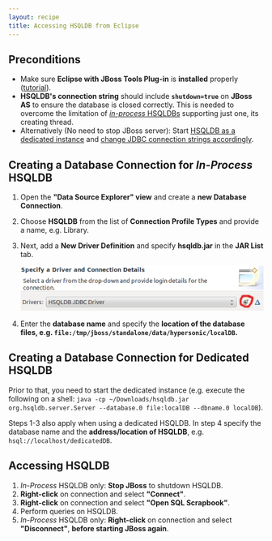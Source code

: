 ```yaml
---
layout: recipe
title: Accessing HSQLDB from Eclipse
---
```


## Preconditions
  * Make sure **Eclipse with JBoss Tools Plug-in** is **installed** properly ([tutorial](010_tutorial_jboss_setup)).
  * **HSQLDB's connection string** should include **``shutdown=true``** on **JBoss AS** to ensure the database is closed correctly. This is needed to overcome the limitation of [*in-process* HSQLDBs](http://www.hsqldb.org/doc/guide/running-chapt.html#rgc_inprocess) supporting just one, its creating thread.
  * Alternatively (No need to stop JBoss server): Start [HSQLDB as a dedicated instance](http://www.hsqldb.org/doc/guide/running-chapt.html#rgc_hsql_server) and [change JDBC connection strings accordingly](http://www.hsqldb.org/doc/guide/running-chapt.html#rgc_connecting_db).

## Creating a Database Connection for *In-Process* HSQLDB
  1. Open the **"Data Source Explorer" view** and create a **new Database Connection**.
  1. Choose **HSQLDB** from the list of **Connection Profile Types** and provide a name, e.g. Library.
  1. Next, add a **New Driver Definition** and specify **hsqldb.jar** in the **JAR List** tab.

     ![Add new driver definition](images/eclipse-specify-jdbc-driver.png)

  1. Enter the **database name** and specify the **location of the database files, e.g. ``file:/tmp/jboss/standalone/data/hypersonic/localDB``.**

## Creating a Database Connection for Dedicated HSQLDB
Prior to that, you need to start the dedicated instance (e.g. execute the following on a shell: ``java -cp ~/Downloads/hsqldb.jar org.hsqldb.server.Server --database.0 file:localDB --dbname.0 localDB``).

Steps 1-3 also apply when using a dedicated HSQLDB. In step 4 specify the database name and the **address/location of HSQLDB**, e.g. ``hsql://localhost/dedicatedDB``.

## Accessing HSQLDB
  1. *In-Process* HSQLDB only: **Stop JBoss** to shutdown HSQLDB.
  1. **Right-click** on connection and select **"Connect"**.
  1. **Right-click** on connection and select **"Open SQL Scrapbook"**.
  1. Perform queries on HSQLDB.
  1. *In-Process* HSQLDB only: **Right-click** on connection and select **"Disconnect"**, **before starting JBoss again**.
